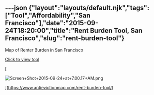 ---json
{"layout":"layouts/default.njk","tags":["Tool","Affordability","San Francisco"],"date":"2015-09-24T18:20:00","title":"Rent Burden Tool, San Francisco","slug":"rent-burden-tool"}
---

Map of Renter Burden in San Francisco

[Click to view tool](https://www.antievictionmap.com/rent-burden-tool/)

[

![Screen+Shot+2015-09-24+at+7.00.17+AM.png](https://images.squarespace-cdn.com/content/v1/52b7d7a6e4b0b3e376ac8ea2/1514056829116-BEVXDQ4IMPCZHU6OKLM8/ke17ZwdGBToddI8pDm48kNi2gel6hhuS-ckDmJlX3fRZw-zPPgdn4jUwVcJE1ZvWQUxwkmyExglNqGp0IvTJZUJFbgE-7XRK3dMEBRBhUpzP58Q8pA5GiFqMdaDeawze4AGIRbNPp8fSWC-ylz6J_TiX7veZ8j2_RCAAhPyqh-c/Screen%2BShot%2B2015-09-24%2Bat%2B7.00.17%2BAM.png)

](https://www.antievictionmap.com/rent-burden-tool/)